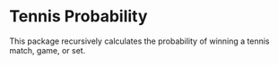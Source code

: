 # Tennis Probability

This package recursively calculates the probability of winning a tennis match, game, or set.
